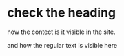 # check the heading
now the contect
is it visible in the site.

and how the regular text is visible here
